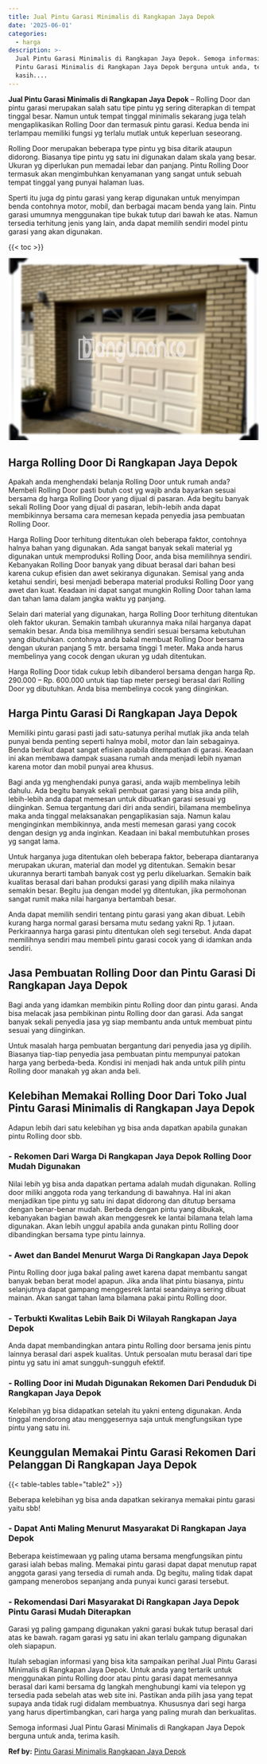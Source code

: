 ```yaml
---
title: Jual Pintu Garasi Minimalis di Rangkapan Jaya Depok
date: '2025-06-01'
categories:
  - harga
description: >-
  Jual Pintu Garasi Minimalis di Rangkapan Jaya Depok. Semoga informasi Jual
  Pintu Garasi Minimalis di Rangkapan Jaya Depok berguna untuk anda, terima
  kasih....
---
```


**Jual Pintu Garasi Minimalis di Rangkapan Jaya Depok** – Rolling Door dan pintu garasi merupakan salah satu tipe pintu yg sering diterapkan di tempat tinggal besar. Namun untuk tempat tinggal minimalis sekarang juga telah mengaplikasikan Rolling Door dan termasuk pintu garasi. Kedua benda ini terlampau memiliki fungsi yg terlalu mutlak untuk keperluan seseorang.

Rolling Door merupakan beberapa type pintu yg bisa ditarik ataupun didorong. Biasanya tipe pintu yg satu ini digunakan dalam skala yang besar. Ukuran yg diperlukan pun memadai lebar dan panjang. Pintu Rolling Door termasuk akan mengimbuhkan kenyamanan yang sangat untuk sebuah tempat tinggal yang punyai halaman luas.

Sperti itu juga dg pintu garasi yang kerap digunakan untuk menyimpan benda contohnya motor, mobil, dan berbagai macam benda yang lain. Pintu garasi umumnya menggunakan tipe bukak tutup dari bawah ke atas. Namun tersedia terhitung jenis yang lain, anda dapat memilih sendiri model pintu garasi yang akan digunakan.

{{< toc >}}

![Jual Pintu Garasi Minimalis di Rangkapan Jaya Depok](/images/pintu-garasi-67.png)

## Harga Rolling Door Di Rangkapan Jaya Depok

Apakah anda menghendaki belanja Rolling Door untuk rumah anda? Membeli Rolling Door pasti butuh cost yg wajib anda bayarkan sesuai bersama dg harga Rolling Door yang dijual di pasaran. Ada begitu banyak sekali Rolling Door yang dijual di pasaran, lebih-lebih anda dapat membikinnya bersama cara memesan kepada penyedia jasa pembuatan Rolling Door.

Harga Rolling Door terhitung ditentukan oleh beberapa faktor, contohnya halnya bahan yang digunakan. Ada sangat banyak sekali material yg digunakan untuk memproduksi Rolling Door, anda bisa memilihnya sendiri. Kebanyakan Rolling Door banyak yang dibuat berasal dari bahan besi karena cukup efisien dan awet sekiranya digunakan. Semisal yang anda ketahui sendiri, besi menjadi beberapa material produksi Rolling Door yang awet dan kuat. Keadaan ini dapat sangat mungkin Rolling Door tahan lama dan tahan lama dalam jangka waktu yg panjang.

Selain dari material yang digunakan, harga Rolling Door terhitung ditentukan oleh faktor ukuran. Semakin tambah ukurannya maka nilai harganya dapat semakin besar. Anda bisa memilihnya sendiri sesuai bersama kebutuhan yang dibutuhkan. contohnya anda bakal membuat Rolling Door bersama dengan ukuran panjang 5 mtr. bersama tinggi 1 meter. Maka anda harus membelinya yang cocok dengan ukuran yg udah ditentukan.

Harga Rolling Door tidak cukup lebih dibanderol bersama dengan harga Rp. 290.000 – Rp. 600.000 untuk tiap tiap meter persegi berasal dari Rolling Door yg dibutuhkan. Anda bisa membelinya cocok yang diinginkan.

## Harga Pintu Garasi Di Rangkapan Jaya Depok

Memiliki pintu garasi pasti jadi satu-satunya perihal mutlak jika anda telah punyai benda penting seperti halnya mobil, motor dan lain sebagainya. Benda berikut dapat sangat efisien apabila ditempatkan di garasi. Keadaan ini akan membawa dampak suasana rumah anda menjadi lebih nyaman karena motor dan mobil punyai area khusus.

Bagi anda yg menghendaki punya garasi, anda wajib membelinya lebih dahulu. Ada begitu banyak sekali pembuat garasi yang bisa anda pilih, lebih-lebih anda dapat memesan untuk dibuatkan garasi sesuai yg diinginkan. Semua tergantung dari diri anda sendiri, bilamana membelinya maka anda tinggal melaksanakan pengaplikasian saja. Namun kalau menginginkan membikinnya, anda mesti memesan garasi yang cocok dengan design yg anda inginkan. Keadaan ini bakal membutuhkan proses yg sangat lama.

Untuk harganya juga ditentukan oleh beberapa faktor, beberapa diantaranya merupakan ukuran, material dan model yg ditentukan. Semakin besar ukurannya berarti tambah banyak cost yg perlu dikeluarkan. Semakin baik kualitas berasal dari bahan produksi garasi yang dipilih maka nilainya semakin besar. Begitu jua dengan model yg ditentukan, jika permohonan sangat rumit maka nilai harganya bertambah besar.

Anda dapat memilih sendiri tentang pintu garasi yang akan dibuat. Lebih kurang harga normal garasi bersama mutu sedang yakni Rp. 1 jutaan. Perkiraannya harga garasi pintu ditentukan oleh segi tersebut. Anda dapat memilihnya sendiri mau membeli pintu garasi cocok yang di idamkan anda sendiri.

## Jasa Pembuatan Rolling Door dan Pintu Garasi Di Rangkapan Jaya Depok

Bagi anda yang idamkan membikin pintu Rolling door dan pintu garasi. Anda bisa melacak jasa pembikinan pintu Rolling door dan garasi. Ada sangat banyak sekali penyedia jasa yg siap membantu anda untuk membuat pintu sesuai yang diinginkan.

Untuk masalah harga pembuatan bergantung dari penyedia jasa yg dipilih. Biasanya tiap-tiap penyedia jasa pembuatan pintu mempunyai patokan harga yang berbeda-beda. Kondisi ini menjadi hak anda untuk pilih pintu Rolling door manakah yg akan anda beli.

## Kelebihan Memakai Rolling Door Dari Toko Jual Pintu Garasi Minimalis di Rangkapan Jaya Depok

Adapun lebih dari satu kelebihan yg bisa anda dapatkan apabila gunakan pintu Rolling door sbb.

### \- Rekomen Dari Warga Di Rangkapan Jaya Depok Rolling Door Mudah Digunakan

Nilai lebih yg bisa anda dapatkan pertama adalah mudah digunakan. Rolling door miliki anggota roda yang terkandung di bawahnya. Hal ini akan menjadikan tipe pintu yg satu ini dapat didorong dan ditutup bersama dengan benar-benar mudah. Berbeda dengan pintu yang dibukak, kebanyakan bagian bawah akan menggesrek ke lantai bilamana telah lama digunakan. Akan lebih unggul apabila anda gunakan pintu Rolling door dibandingkan bersama type pintu lainnya.

### \- Awet dan Bandel Menurut Warga Di Rangkapan Jaya Depok

Pintu Rolling door juga bakal paling awet karena dapat membantu sangat banyak beban berat model apapun. Jika anda lihat pintu biasanya, pintu selanjutnya dapat gampang menggesrek lantai seandainya sering dibuat mainan. Akan sangat tahan lama bilamana pakai pintu Rolling door.

### \- Terbukti Kwalitas Lebih Baik Di Wilayah Rangkapan Jaya Depok

Anda dapat membandingkan antara pintu Rolling door bersama jenis pintu lainnya berasal dari aspek kualitas. Untuk persoalan mutu berasal dari tipe pintu yg satu ini amat sungguh-sungguh efektif.

### \- Rolling Door ini Mudah Digunakan Rekomen Dari Penduduk Di Rangkapan Jaya Depok

Kelebihan yg bisa didapatkan setelah itu yakni enteng digunakan. Anda tinggal mendorong atau menggesernya saja untuk mengfungsikan type pintu yang satu ini.

## Keunggulan Memakai Pintu Garasi Rekomen Dari Pelanggan Di Rangkapan Jaya Depok

{{< table-tables table="table2" >}}

Beberapa kelebihan yg bisa anda dapatkan sekiranya memakai pintu garasi yaitu sbb!

### \- Dapat Anti Maling Menurut Masyarakat Di Rangkapan Jaya Depok

Beberapa keistimewaan yg paling utama bersama mengfungsikan pintu garasi ialah bebas maling. Memakai pintu garasi dapat dapat menutup rapat anggota garasi yang tersedia di rumah anda. Dg begitu, maling tidak dapat gampang menerobos sepanjang anda punyai kunci garasi tersebut.

### \- Rekomendasi Dari Masyarakat Di Rangkapan Jaya Depok Pintu Garasi Mudah Diterapkan

Garasi yg paling gampang digunakan yakni garasi bukak tutup berasal dari atas ke bawah. ragam garasi yg satu ini akan terlalu gampang digunakan oleh siapapun.

Itulah sebagian informasi yang bisa kita sampaikan perihal Jual Pintu Garasi Minimalis di Rangkapan Jaya Depok. Untuk anda yang tertarik untuk menggunakan pintu Rolling door atau pintu garasi dapat memesannya berasal dari kami bersama dg langkah menghubungi kami via telepon yg tersedia pada sebelah atas web site ini. Pastikan anda pilih jasa yang tepat supaya anda tidak rugi didalam membuatnya. Khususnya dari segi harga yang harus dipertimbangkan, cari harga yang paling murah dan berkualitas.

Semoga informasi Jual Pintu Garasi Minimalis di Rangkapan Jaya Depok berguna untuk anda, terima kasih.

**Ref by:** [Pintu Garasi Minimalis Rangkapan Jaya Depok](https://id.wikipedia.org/wiki/Pintu)
